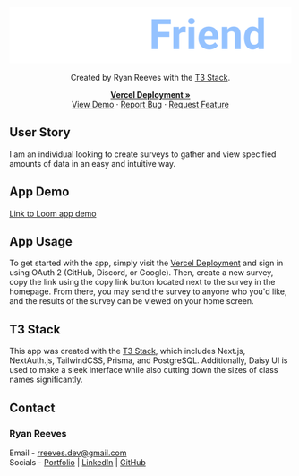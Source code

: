 <br />
<div align="center">
  <a href="https://github.com/rreeves1996/survey-app">
    <img src="./public/logo.png" alt="Logo" width="511" height="100">
  </a>

Created by Ryan Reeves with the [T3 Stack](https://create.t3.gg/).

  <p align="center">
    <a href="https://survey-app-silk.vercel.app/"><strong>Vercel Deployment »</strong></a>
    <br />
    <a href="https://www.loom.com/share/0903568b120d4a6ca2e2b0db078a959a?sid=16096163-f592-41c3-81bd-2073e5cd2909">View Demo</a>
    ·
    <a href="https://github.com/rreeves1996/survey-app/issues">Report Bug</a>
    ·
    <a href="https://github.com/rreeves1996/survey-app/issues">Request Feature</a>
  </p>
</div>

## User Story

I am an individual looking to create surveys to gather and view specified amounts of data in an easy and intuitive way.

## App Demo

[Link to Loom app demo](https://www.loom.com/share/0903568b120d4a6ca2e2b0db078a959a?sid=16096163-f592-41c3-81bd-2073e5cd2909)

## App Usage

To get started with the app, simply visit the [Vercel Deployment](https://survey-app-silk.vercel.app/) and sign in using OAuth 2 (GitHub, Discord, or Google). Then, create a new survey, copy the link using the copy link button located next to the survey in the homepage. From there, you may send the survey to anyone who you'd like, and the results of the survey can be viewed on your home screen.

## T3 Stack

This app was created with the [T3 Stack](https://create.t3.gg/), which includes Next.js, NextAuth.js, TailwindCSS, Prisma, and PostgreSQL. Additionally, Daisy UI is used to make a sleek interface while also cutting down the sizes of class names significantly.

## Contact

### Ryan Reeves

Email - rreeves.dev@gmail.com
<br>
Socials - [Portfolio](https://rreeves.dev/) | [LinkedIn](https://linkedin.com/in/rreevesdev/) | [GitHub](https://github.com/rreeves1996/)
